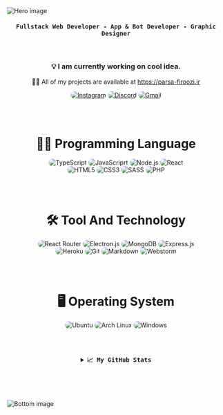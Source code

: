 <img src="https://cdn.discordapp.com/attachments/776425421968244768/881109192331624448/hero-svg.png" alt="Hero image">

<div align="center">
    <h4 align="center"><samp> Fullstack Web Developer - App & Bot Developer - Graphic Designer </samp></h4>
</div>

<br>

<h3 align="center">
    💡 I am currently working on cool idea.
</h3>

<p align="center"> 
    👨‍💻 All of my projects are available at <a href="https://parsa-firoozi.ir" target="_follow" title="parsa firoozi">https://parsa-firoozi.ir</a>
</p>

<p align="center">
    <a href="https://instagram.com/hello_im_parsa"><img src="https://img.shields.io/badge/Instagram-E4405F?style=for-the-badge&logo=instagram&logoColor=white" style="border-radius:15px" alt="Instagram"></a>
    <a href="https://discord.com/invite/RUrks4JqW6"><img src="https://img.shields.io/badge/Discord-7289DA?style=for-the-badge&logo=discord&logoColor=white" style="border-radius:15px" alt="Discord"></a>
    <a href="mailto:parsa.hastam20@gmail.com"><img src="https://img.shields.io/badge/Gmail-D14836?style=for-the-badge&logo=gmail&logoColor=white" alt="Gmail" style="border-radius:15px"></a>
</p>

<br><br>

<h1 align="center">👨‍💻 Programming Language</h1>

<div align="center">
    <img src="https://img.shields.io/badge/TypeScript-007ACC?style=for-the-badge&logo=typescript&logoColor=white" alt="TypeScript"  style="border-radius:15px"/>
    <img src="https://img.shields.io/badge/JavaScript-F7DF1E?style=for-the-badge&logo=javascript&logoColor=black" alt="JavaScriprt" style="border-radius:15px"/>
    <img src="https://img.shields.io/badge/Node.js-43853D?style=for-the-badge&logo=node.js&logoColor=white" alt="Node.js"  style="border-radius:15px"/>
    <img src="https://img.shields.io/badge/React-20232A?style=for-the-badge&logo=react&logoColor=61DAFB" alt="React"  style="border-radius:15px"/>
    <br/>
    <img src="https://img.shields.io/badge/HTML5-E34F26?style=for-the-badge&logo=html5&logoColor=white" alt="HTML5"  style="border-radius:15px"/>
    <img src="https://img.shields.io/badge/CSS3-1572B6?style=for-the-badge&logo=css3&logoColor=white" alt="CSS3"  style="border-radius:15px"/>
    <img src="https://img.shields.io/badge/Sass-CC6699?style=for-the-badge&logo=sass&logoColor=white" alt="SASS"  style="border-radius:15px"/>
    <img src="https://img.shields.io/badge/PHP-777BB4?style=for-the-badge&logo=php&logoColor=white" alt="PHP"  style="border-radius:15px"/>
</div>

<br><br>

<h1 align="center">🛠️ Tool And Technology</h1>

<div align="center">
    <img src="https://img.shields.io/badge/React_Router-CA4245?style=for-the-badge&logo=react-router&logoColor=white" alt="React Router"  style="border-radius:15px"/>
    <img src="https://img.shields.io/badge/Electron.js-20232A.svg?style=for-the-badge&logo=electron&logoColor=61DAFB" alt="Electron.js"  style="border-radius:15px"/>
    <img src="https://img.shields.io/badge/MongoDB-4EA94B?style=for-the-badge&logo=mongodb&logoColor=white" alt="MongoDB" style="border-radius:15px"/>
    <img src="https://img.shields.io/badge/Express.js-43853D.svg?style=for-the-badge&logo=express&logoColor=white" alt="Express.js"  style="border-radius:15px"/>
    <br/>
    <img src="https://img.shields.io/badge/Heroku-430098?style=for-the-badge&logo=heroku&logoColor=white" alt="Heroku"  style="border-radius:15px"/>
    <img src="https://img.shields.io/badge/git-f34f29.svg?style=for-the-badge&logo=git&logoColor=white" alt="Git"  style="border-radius:15px"/>
    <img src="https://img.shields.io/badge/Markdown-000000?style=for-the-badge&logo=markdown&logoColor=white" alt="Markdown"  style="border-radius:15px"/>
    <img src="https://img.shields.io/badge/Webstorm-346eff.svg?&style=for-the-badge&logo=webstorm" alt="Webstorm" style="border-radius:15px"/>
</div>

<br><br>

<h1 align="center">🖥 Operating System</h1>

<p align="center">
  <img src="https://img.shields.io/badge/Ubuntu-E95420?style=for-the-badge&logo=ubuntu&logoColor=white" alt="Ubuntu"  style="border-radius:15px"/>
  <img src="https://img.shields.io/badge/Arch_Linux-1793D1?style=for-the-badge&logo=arch-linux&logoColor=white" alt="Arch Linux"  style="border-radius:15px"/>
  <img src="https://img.shields.io/badge/Windows-0078D6?style=for-the-badge&logo=windows&logoColor=white" alt="Windows"  style="border-radius:15px"/>
</p>

<br><br>

<details align="center">
    <summary align="center"><b align="center"><samp align="center">📈 My GitHub Stats</samp></b></summary>
    <br/>
    <div align="center">
        <img align="center" src="https://github-readme-stats.vercel.app/api/top-langs/?username=im-parsa&theme=gruvbox_duo&background=0D1117&hide_border=true&ring=F0DB4F&currStreakLabel=F0DB4F&sideNums=F0DB4F&currStreakNum=F0DB4F&sideLabels=F0DB4F"  alt=""/>
    </div>
    <br/>
    <div align="center">
        <img align="center" src="https://github-readme-stats.vercel.app/api?username=im-parsa&theme=gruvbox_duo&background=0D1117&hide_border=true&ring=F0DB4F&currStreakLabel=F0DB4F&sideNums=F0DB4F&currStreakNum=F0DB4F&sideLabels=F0DB4F"  alt=""/>
    </div>
    <br/>
    <div align="center">
        <img align="center" src="https://github-readme-streak-stats.herokuapp.com/?user=im-parsa&theme=gruvbox_duo&background=0D1117&hide_border=true&ring=F0DB4F&currStreakLabel=F0DB4F&sideNums=F0DB4F&currStreakNum=F0DB4F&sideLabels=F0DB4F"  alt=""/>
    </div>
    <br/>
    <div align="center">
        <img align="center" src="https://activity-graph.herokuapp.com/graph?username=im-parsa&theme=gruvbox_duo&background=0D1117&hide_border=true&ring=F0DB4F&currStreakLabel=F0DB4F&sideNums=F0DB4F&currStreakNum=F0DB4F&sideLabels=F0DB4F"  alt=""/>     </a>
    </div>
</details>

<br/><br/>

<div align="center"> 
    <img align="center" src="https://discord.c99.nl/widget/theme-1/488958506280550402.png" alt=""/>
</div>

<br/>


<img src="https://cdn.discordapp.com/attachments/776425421968244768/881109188670001182/bottom-svg.png" alt="Bottom image">
